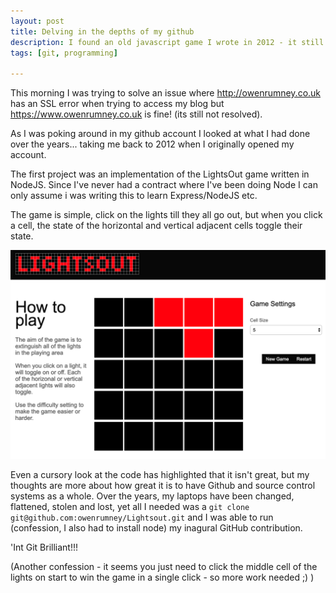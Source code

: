 ```yaml
---
layout: post
title: Delving in the depths of my github
description: I found an old javascript game I wrote in 2012 - it still works, sort of
tags: [git, programming]

---
```


This morning I was trying to solve an issue where http://owenrumney.co.uk has an SSL error when trying to access my blog but https://www.owenrumney.co.uk is fine! (its still not resolved).

As I was poking around in my github account I looked at what I had done over the years... taking me back to 2012 when I originally opened my account.

The first project was an implementation of the LightsOut game written in NodeJS. Since I've never had a contract where I've been doing Node I can only assume i was writing this to learn Express/NodeJS etc.

The game is simple, click on the lights till they all go out, but when you click a cell, the state of the horizontal and vertical adjacent cells toggle their state.

![LightsOut Gam](../images/lightsout.png)

Even a cursory look at the code has highlighted that it isn't great, but my thoughts are more about how great it is to have Github and source control systems as a whole. Over the years, my laptops have been changed, flattened, stolen and lost, yet all I needed was a `git clone git@github.com:owenrumney/Lightsout.git` and I was able to run (confession, I also had to install node) my inagural GitHub contribution.

'Int Git Brilliant!!!

(Another confession - it seems you just need to click the middle cell of the lights on start to win the game in a single click - so more work needed ;) )